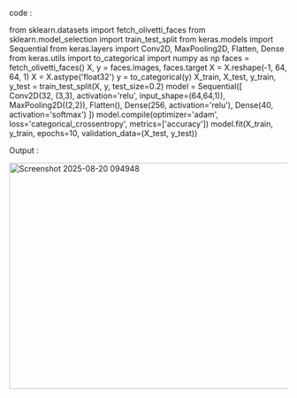code :

from sklearn.datasets import fetch_olivetti_faces 
from sklearn.model_selection import train_test_split 
from keras.models import Sequential 
from keras.layers import Conv2D, MaxPooling2D, Flatten, Dense 
from keras.utils import to_categorical 
import numpy as np 
faces = fetch_olivetti_faces() 
X, y = faces.images, faces.target 
X = X.reshape(-1, 64, 64, 1) 
X = X.astype('float32') 
y = to_categorical(y) 
X_train, X_test, y_train, y_test = train_test_split(X, y, test_size=0.2) 
model = Sequential([ 
Conv2D(32, (3,3), activation='relu', input_shape=(64,64,1)), 
MaxPooling2D((2,2)), 
Flatten(), 
Dense(256, activation='relu'), 
Dense(40, activation='softmax') 
]) 
model.compile(optimizer='adam', loss='categorical_crossentropy', 
metrics=['accuracy']) 
model.fit(X_train, y_train, epochs=10, validation_data=(X_test, y_test))

Output :

<img width="1474" height="409" alt="Screenshot 2025-08-20 094948" src="https://github.com/user-attachments/assets/6cc59666-1cba-44d1-a9bf-e33d30e7d291" />
